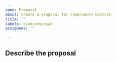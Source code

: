 ```yaml
---
name: Proposal
about: Create a proposal for Components-Contrib
title: ''
labels: kind/proposal
assignees: ''

---
```

## Describe the proposal
